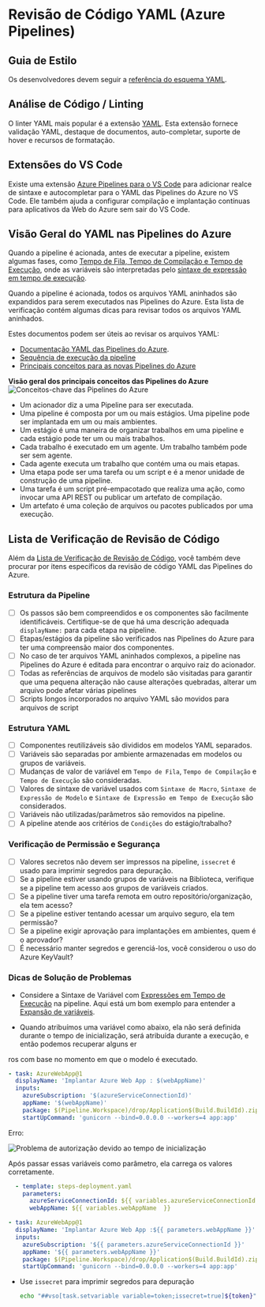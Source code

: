 # Revisão de Código YAML (Azure Pipelines)

## Guia de Estilo

Os desenvolvedores devem seguir a [referência do esquema YAML](https://learn.microsoft.com/en-us/azure/devops/pipelines/yaml-schema?view=azure-devops&tabs=schema%2Cparameter-schema).

## Análise de Código / Linting

O linter YAML mais popular é a extensão [YAML](https://marketplace.visualstudio.com/items?itemName=redhat.vscode-yaml). Esta extensão fornece validação YAML, destaque de documentos, auto-completar, suporte de hover e recursos de formatação.

## Extensões do VS Code

Existe uma extensão [Azure Pipelines para o VS Code](https://marketplace.visualstudio.com/items?itemName=ms-azure-devops.azure-pipelines) para adicionar realce de sintaxe e autocompletar para o YAML das Pipelines do Azure no VS Code. Ele também ajuda a configurar compilação e implantação contínuas para aplicativos da Web do Azure sem sair do VS Code.

## Visão Geral do YAML nas Pipelines do Azure

Quando a pipeline é acionada, antes de executar a pipeline, existem algumas fases, como [Tempo de Fila, Tempo de Compilação e Tempo de Execução](https://adamtheautomator.com/azure-devops-variables/#Pipeline_Execution_Phases), onde as variáveis são interpretadas pelo [sintaxe de expressão em tempo de execução](https://learn.microsoft.com/en-us/azure/devops/pipelines/process/variables?view=azure-devops&tabs=yaml%2Cbatch#runtime-expression-syntax).

Quando a pipeline é acionada, todos os arquivos YAML aninhados são expandidos para serem executados nas Pipelines do Azure. Esta lista de verificação contém algumas dicas para revisar todos os arquivos YAML aninhados.

Estes documentos podem ser úteis ao revisar os arquivos YAML:

- [Documentação YAML das Pipelines do Azure](https://learn.microsoft.com/en-us/azure/devops/pipelines/yaml-schema).
- [Sequência de execução da pipeline](https://learn.microsoft.com/en-us/azure/devops/pipelines/process/runs?view=azure-devops)
- [Principais conceitos para as novas Pipelines do Azure](https://learn.microsoft.com/en-us/azure/devops/pipelines/get-started/key-pipelines-concepts?view=azure-devops)

**Visão geral dos principais conceitos das Pipelines do Azure**
![Conceitos-chave das Pipelines do Azure](images/key-concepts-overview.png)

- Um acionador diz a uma Pipeline para ser executada.
- Uma pipeline é composta por um ou mais estágios. Uma pipeline pode ser implantada em um ou mais ambientes.
- Um estágio é uma maneira de organizar trabalhos em uma pipeline e cada estágio pode ter um ou mais trabalhos.
- Cada trabalho é executado em um agente. Um trabalho também pode ser sem agente.
- Cada agente executa um trabalho que contém uma ou mais etapas.
- Uma etapa pode ser uma tarefa ou um script e é a menor unidade de construção de uma pipeline.
- Uma tarefa é um script pré-empacotado que realiza uma ação, como invocar uma API REST ou publicar um artefato de compilação.
- Um artefato é uma coleção de arquivos ou pacotes publicados por uma execução.

## Lista de Verificação de Revisão de Código

Além da [Lista de Verificação de Revisão de Código](../process-guidance/reviewer-guidance.md), você também deve procurar por itens específicos da revisão de código YAML das Pipelines do Azure.

### Estrutura da Pipeline

- [ ] Os passos são bem compreendidos e os componentes são facilmente identificáveis. Certifique-se de que há uma descrição adequada `displayName:` para cada etapa na pipeline.
- [ ] Etapas/estágios da pipeline são verificados nas Pipelines do Azure para ter uma compreensão maior dos componentes.
- [ ] No caso de ter arquivos YAML aninhados complexos, a pipeline nas Pipelines do Azure é editada para encontrar o arquivo raiz do acionador.
- [ ] Todas as referências de arquivos de modelo são visitadas para garantir que uma pequena alteração não cause alterações quebradas, alterar um arquivo pode afetar várias pipelines
- [ ] Scripts longos incorporados no arquivo YAML são movidos para arquivos de script

### Estrutura YAML

- [ ] Componentes reutilizáveis são divididos em modelos YAML separados.
- [ ] Variáveis são separadas por ambiente armazenadas em modelos ou grupos de variáveis.
- [ ] Mudanças de valor de variável em `Tempo de Fila`, `Tempo de Compilação` e `Tempo de Execução` são consideradas.
- [ ] Valores de sintaxe de variável usados com `Sintaxe de Macro`, `Sintaxe de Expressão de Modelo` e `Sintaxe de Expressão em Tempo de Execução` são considerados.
- [ ] Variáveis não utilizadas/parâmetros são removidos na pipeline.
- [ ] A pipeline atende aos critérios de `Condições` do estágio/trabalho?

### Verificação de Permissão e Segurança

- [ ] Valores secretos não devem ser impressos na pipeline, `issecret` é usado para imprimir segredos para depuração.
- [ ] Se a pipeline estiver usando grupos de variáveis na Biblioteca, verifique se a pipeline tem acesso aos grupos de variáveis criados.
- [ ] Se a pipeline tiver uma tarefa remota em outro repositório/organização, ela tem acesso?
- [ ] Se a pipeline estiver tentando acessar um arquivo seguro, ela tem permissão?
- [ ] Se a pipeline exigir aprovação para implantações em ambientes, quem é o aprovador?
- [ ] É necessário manter segredos e gerenciá-los, você considerou o uso do Azure KeyVault?

### Dicas de Solução de Problemas

- Considere a Sintaxe de Variável com [Expressões em Tempo de Execução](https://learn.microsoft.com/en-us/azure/devops/pipelines/process/variables?view=azure-devops&tabs=yaml%2Cbatch#runtime-expression-syntax) na pipeline. Aqui está um bom exemplo para entender a [Expansão de variáveis](https://learn.microsoft.com/en-us/azure/devops/pipelines/process/variables?view=azure-devops&tabs=yaml%2Cbatch#expansion-of-variables).

- Quando atribuímos uma variável como abaixo, ela não será definida durante o tempo de inicialização, será atribuída durante a execução, e então podemos recuperar alguns er

ros com base no momento em que o modelo é executado.

  ```yaml
  - task: AzureWebApp@1
    displayName: 'Implantar Azure Web App : $(webAppName)'
    inputs:
      azureSubscription: '$(azureServiceConnectionId)'
      appName: '$(webAppName)'
      package: $(Pipeline.Workspace)/drop/Application$(Build.BuildId).zip
      startUpCommand: 'gunicorn --bind=0.0.0.0 --workers=4 app:app'
  ```

  Erro:

  ![Problema de autorização devido ao tempo de inicialização](images/authorization_issue_due_to_initialize_time.png)

  Após passar essas variáveis como parâmetro, ela carrega os valores corretamente.

  ```yaml
    - template: steps-deployment.yaml
      parameters:
        azureServiceConnectionId: ${{ variables.azureServiceConnectionId  }}
        webAppName: ${{ variables.webAppName  }}
  ```

  ```yaml
  - task: AzureWebApp@1
    displayName: 'Implantar Azure Web App :${{ parameters.webAppName }}'
    inputs:
      azureSubscription: '${{ parameters.azureServiceConnectionId }}'
      appName: '${{ parameters.webAppName }}'
      package: $(Pipeline.Workspace)/drop/Application$(Build.BuildId).zip
      startUpCommand: 'gunicorn --bind=0.0.0.0 --workers=4 app:app'
  ```

- Use `issecret` para imprimir segredos para depuração

  ```bash
  echo "##vso[task.setvariable variable=token;issecret=true]${token}"
  ```
